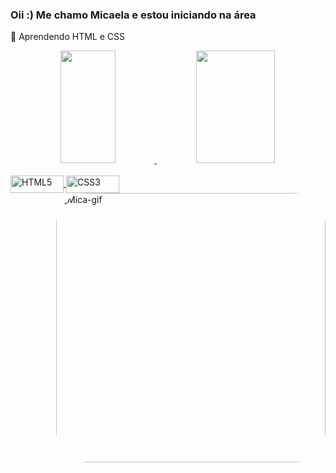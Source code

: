 ### Oii :) Me chamo Micaela e estou iniciando na área

📖 Aprendendo HTML e CSS

<div align="center">
  <a href="https://github.com/micapareddes">
  <img height="180em" width="42%" src="https://github-readme-stats.vercel.app/api?username=micapareddes&show_icons=true&theme=tokyonight&include_all_commits=true&count_private=true"/>
  <img height="180em" width="50%" src="https://github-readme-stats.vercel.app/api/top-langs/?username=micapareddes&layout=compact&langs_count=7&theme=tokyonight"/>
</div>
<div style="display: inline_block"><br>
  <img align="center" alt="HTML5" height="28" width="85" src="https://img.shields.io/badge/HTML5-E34F26?style=for-the-badge&logo=html5&logoColor=white">
  <img align="center" alt="CSS3" height="28" width="85" src="https://img.shields.io/badge/CSS3-1572B6?style=for-the-badge&logo=css3&logoColor=white">
  <img align="right" alt="Mica-gif" height="431" style="border-radius:50px;" src="https://media.discordapp.net/attachments/713543839096242231/998760143976149063/gif.gif?width=431&height=431">
</div>
  
 

